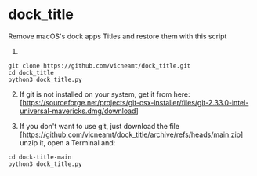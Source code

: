 # dock_title

Remove macOS's dock apps Titles and restore them with this script

1.
```
git clone https://github.com/vicneamt/dock_title.git
cd dock_title
python3 dock_title.py
```

2. If git is not installed on your system, get it from here:
[https://sourceforge.net/projects/git-osx-installer/files/git-2.33.0-intel-universal-mavericks.dmg/download]

3. If you don't want to use git, just download the file
[https://github.com/vicneamt/dock_title/archive/refs/heads/main.zip]
unzip it, open a Terminal and:
```
cd dock-title-main
python3 dock_title.py
```
